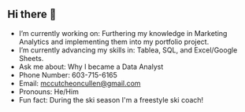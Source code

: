 ## Hi there 👋



- I’m currently working on: Furthering my knowledge in Marketing Analytics and implementing them into my portfolio project.
- I’m currently advancing my skills in: Tablea, SQL, and Excel/Google Sheets.
- Ask me about: Why I became a Data Analyst 
- Phone Number: 603-715-6165
- Email: mccutcheoncullen@gmail.com
- Pronouns: He/Him
- Fun fact: During the ski season I'm a freestyle ski coach!

